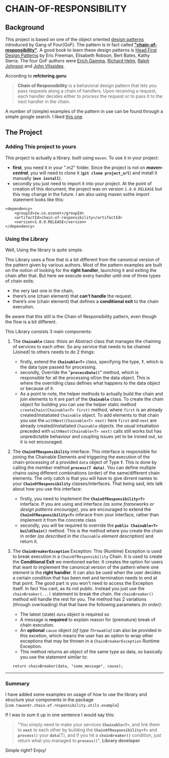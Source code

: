 # CHAIN-OF-RESPONSIBILITY  
## Background
This project is based on one of the object oriented [design patterns](https://en.wikipedia.org/wiki/Design_Patterns) introduced by Gang of Four(GoF).  The pattern is in fact called [**"chain-of-responsibility"**](https://en.wikipedia.org/wiki/Chain-of-responsibility_pattern). A good book to learn these design patterns is [Head First Design Patterns](https://www.amazon.com/Head-First-Design-Patterns-Brain-Friendly/dp/0596007124) by Eric Freeman, Elisabeth Robson, Bert Bates, Kathy Sierra.
The four GoF authors were [Erich Gamma](http://en.wikipedia.org/wiki/Erich_Gamma), [Richard Helm](http://en.wikipedia.org/wiki/Richard_Helm), [Ralph Johnson](http://en.wikipedia.org/wiki/Ralph_Johnson) and [John Vlissides](http://en.wikipedia.org/wiki/John_Vlissides).

According to **refctoring.guru**:
> **Chain of Responsibility** is a behavioral design pattern that lets you pass requests along a chain of handlers. Upon receiving a request,
> each handler decides either to process the request or to pass it to
> the next handler in the chain.

A number of (simple) examples of the pattern in use can be found through a simple google search.  I liked [this one](https://refactoring.guru/design-patterns/chain-of-responsibility/java/example).

## The Project
### Adding This project to yours
This project is actually a library. built using `maven`. 
To use it in your project: 
- **first**, you need it in your ".m2" folder. Since the project is not on ***maven-central***, you will need to clone it (**`git clone project_url`**) and install it manually (**`mvn install`**).
- secondly you just need to import it into your project. At the point of creation of this document, the project was on version `1.0.0.RELEASE` but this may change in the future. I am also using maven sothe import statement looks like this:

```
<dependency>
    <groupId>zw.co.econet</groupId>
    <artifactId>chain-of-responsibility</artifactId>
    <version>1.0.0.RELEASE</version>
</dependency>
```

### Using the Library
Well, Using the library is quite simple. 

This Library uses a flow that is a bit different from the canonical version of the pattern given by various authors. Most of the pattern examples are built on the notion of looking for the **right handler**, launching it and exiting the chain after that. But here we execute every handler until one of three types of chain exits:
- the very last one in the chain, 
- there’s one (chain element) that **can’t handle** the request. 
- there’s one (chain element) that defines a **conditional exit** to the chain execution.

Be aware that this still is the Chain of Responsibility pattern, even though the flow is a bit different.

This Library consists 3 main components:

 1. The **`Chainable`** class: thisis an Abstract class that manages the chaining of services to each other. So any service that needs to be chained (Joined) to others needs to do 2 things:
	- firstly, extend the **`Chainable<T>`** class, specifying the type, **`T`**, which is the data type passed for processing.
	- secondly, Override the "**`processData()`**" method, which is responsible for all the processing of/on the data object. This is where the overriding class defines what happens to the data object or because of it.
	- As a point to note, the helper methods to actually build the chain and join elements to it are part of the **`Chainable`** class. To create the chain object for building you can use the helper static  method `createChain(Chainable<T> first)` method, where `first` is an already created/instatiated `Chainable` object. To add elements to that chain you use the `withNext(Chainable<T> next)` here `first` and `next` are already created/instatiated `Chainable` objects. the usual intsatiation preceded with `withNext(Chainable<T> next)` calls still works but has unpredictable behaviour and coupling issues yet to be ironed out, so it is not encouraged.

 2. The **`ChainOfResponsibility`** interface: This interface is responsible for joining the Chainable Elements and triggering the execution of the chain-processing of a provided `data` object of Type **`T`**. This is done by calling the *member* method **`process(T data)`**. You can define multiple chains using different combinations (order) of the same/different chain elements. The only catch is that you will have to give dirrent names to your **`ChainOfResponsibility`** classes/interfaces.  That being said, lets talk about how you use this interface:
	- firstly, you need to implement the **`ChainOfResponsibility<T>`** interface. If you are using and interface *(as some frameworks or design patterns encourage)*, you are encouraged to extend the **`ChainOfResponsibility<T>`** inferace from your interface, rather than implement it from the concrete class
	- secondly, you will be required to override the **`public Chainable<T> buildChain()`** method. This is the method where you create the chain in order *(as described in the `Chainable` element description)* and return it.
 3. The **`ChainBreakerException`** Exception: This (Runtime) Exception is used to break execution in a `ChainOfResponsibility` Chain. It is used to create the **Conditional Exit** we mentioned earlier. It creates the option for users that want to implement the canonical version of the pattern where one element is the **right handler**. It can also be used when the user decides a certain condition that has been met and termination needs to end at that point. The good part is you won't need to access the Exception itself. In fact You cant, as its not public. Instead you just use the `chainBreaker(...)` statement to break the chain. the `chainBreaker()` method will handle the rest for you. The method has 2 variations (through overloading) that that have the following parameters *(in order)*:
	- The latest (state) `data` object is required so
	- A message is **required** to explain reason for (premature) break of chain execution. 
	- An **optional** `cause` object *(of type `Throwable`)* can also be provided in this excetion, which means the user has an option to wrap other exceptions that may be thrown in a `ChainBreakerException` Runtime Exception.
	- This method returns an object of the same type as data, so basically you use the statement similar to:
	
	```
	return chainBreaker(data, "some_message", cause);
	```
 
---

### Summary
I have added some examples on usage of how to use the library and structure your components in the package [`com.tawandr.chain.of.responsibility.utils.example`]

If I was to sum it up in one sentence I would say this:
> "You simply need to make your services **`Chainable<T>`**, and link them to **`next`** to each other by building the **`ChainOfResponsibility<T>`** and **`process()`** your **`data`**(T), and if you hit a **`chainBreaker()`** condition, just return what you managed to **`process()`**", **Library developer**

Simple right? Enjoy!
